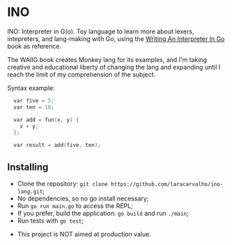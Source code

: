 # INO
INO: Interpreter in G(o). Toy language to learn more about lexers, intepreters, and lang-making with Go, using the [Writing An Interpreter In Go](https://interpreterbook.com/) book as reference.

The WAIIG book creates Monkey lang for its examples, and I'm taking creative and educational liberty of changing the lang and expanding until I reach the limit of my comprehension of the subject.

Syntax example:

```ino
  var five = 5;
  var ten = 10;

  var add = fun(x, y) {
    x + y;
  };

  var result = add(five, ten);
```

## Installing

- Clone the repository: `git clone https://github.com/laracarvalho/ino-lang.git`;
- No dependencies, so no go install necessary;
- Run `go run main.go` to access the REPL;
- If you prefer, build the application: `go build` and run `./main`;
- Run tests with `go test`;


* This project is NOT aimed at production value.